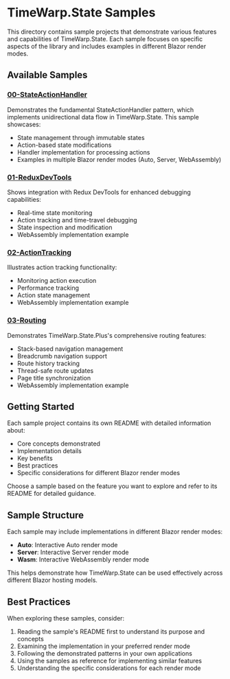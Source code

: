 # TimeWarp.State Samples

This directory contains sample projects that demonstrate various features and capabilities of TimeWarp.State. Each sample focuses on specific aspects of the library and includes examples in different Blazor render modes.

## Available Samples

### [00-StateActionHandler](00-StateActionHandler/)
Demonstrates the fundamental StateActionHandler pattern, which implements unidirectional data flow in TimeWarp.State. This sample showcases:
- State management through immutable states
- Action-based state modifications
- Handler implementation for processing actions
- Examples in multiple Blazor render modes (Auto, Server, WebAssembly)

### [01-ReduxDevTools](01-ReduxDevTools/)
Shows integration with Redux DevTools for enhanced debugging capabilities:
- Real-time state monitoring
- Action tracking and time-travel debugging
- State inspection and modification
- WebAssembly implementation example

### [02-ActionTracking](02-ActionTracking/)
Illustrates action tracking functionality:
- Monitoring action execution
- Performance tracking
- Action state management
- WebAssembly implementation example

### [03-Routing](03-Routing/)
Demonstrates TimeWarp.State.Plus's comprehensive routing features:
- Stack-based navigation management
- Breadcrumb navigation support
- Route history tracking
- Thread-safe route updates
- Page title synchronization
- WebAssembly implementation example

## Getting Started

Each sample project contains its own README with detailed information about:
- Core concepts demonstrated
- Implementation details
- Key benefits
- Best practices
- Specific considerations for different Blazor render modes

Choose a sample based on the feature you want to explore and refer to its README for detailed guidance.

## Sample Structure

Each sample may include implementations in different Blazor render modes:
- **Auto**: Interactive Auto render mode
- **Server**: Interactive Server render mode
- **Wasm**: Interactive WebAssembly render mode

This helps demonstrate how TimeWarp.State can be used effectively across different Blazor hosting models.

## Best Practices

When exploring these samples, consider:
1. Reading the sample's README first to understand its purpose and concepts
2. Examining the implementation in your preferred render mode
3. Following the demonstrated patterns in your own applications
4. Using the samples as reference for implementing similar features
5. Understanding the specific considerations for each render mode

